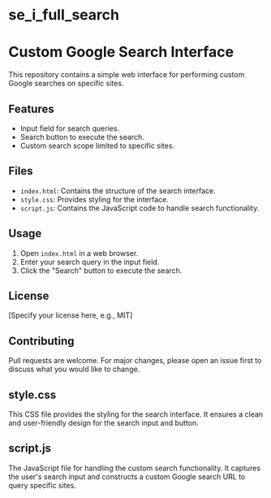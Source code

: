 # se_i_full_search

# Custom Google Search Interface

This repository contains a simple web interface for performing custom Google searches on specific sites.

## Features
- Input field for search queries.
- Search button to execute the search.
- Custom search scope limited to specific sites.

## Files
- `index.html`: Contains the structure of the search interface.
- `style.css`: Provides styling for the interface.
- `script.js`: Contains the JavaScript code to handle search functionality.

## Usage
1. Open `index.html` in a web browser.
2. Enter your search query in the input field.
3. Click the "Search" button to execute the search.

## License
[Specify your license here, e.g., MIT]

## Contributing
Pull requests are welcome. For major changes, please open an issue first to discuss what you would like to change.

## style.css

This CSS file provides the styling for the search interface. It ensures a clean and user-friendly design for the search input and button.

## script.js

The JavaScript file for handling the custom search functionality. It captures the user's search input and constructs a custom Google search URL to query specific sites.
